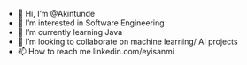 - 👋 Hi, I’m @Akintunde
- 👀 I’m interested in Software Engineering
- 🌱 I’m currently learning Java
- 💞️ I’m looking to collaborate on machine learning/ AI projects
- 📫 How to reach me linkedin.com/eyisanmi


<!---
Akin-og/Akin-og is a ✨ special ✨ repository because its `README.md` (this file) appears on your GitHub profile.
You can click the Preview link to take a look at your changes.
--->
